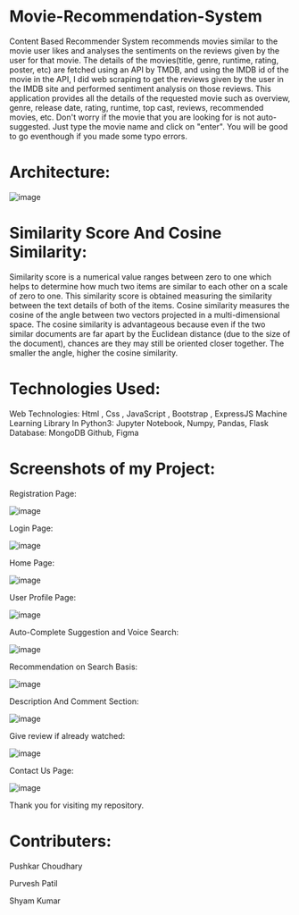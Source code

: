 # Movie-Recommendation-System
Content Based Recommender System recommends movies similar to the movie user likes and analyses the sentiments on the reviews given by the user for that movie.
The details of the movies(title, genre, runtime, rating, poster, etc) are fetched using an API by TMDB, and using the IMDB id of the movie in the API, I did web scraping to get the reviews given by the user in the IMDB site and performed sentiment analysis on those reviews.
This application provides all the details of the requested movie such as overview, genre, release date, rating, runtime, top cast, reviews, recommended movies, etc. Don't worry if the movie that you are looking for is not auto-suggested. Just type the movie name and click on "enter". You will be good to go eventhough if you made some typo errors.
# Architecture:
![image](https://github.com/mayank8823/Movie-Recommendation-System/assets/111684416/16528da4-0f54-44eb-a086-6adba31727f5)
# Similarity Score And Cosine Similarity:
Similarity score is a numerical value ranges between zero to one which helps to determine how much two items are similar to each other on a scale of zero to one. This similarity score is obtained measuring the similarity between the text details of both of the items.
Cosine similarity measures the cosine of the angle between two vectors projected in a multi-dimensional space. The cosine similarity is advantageous because even if the two similar documents are far apart by the Euclidean distance (due to the size of the document), chances are they may still be oriented closer together. The smaller the angle, higher the cosine similarity.
# Technologies Used:
Web Technologies: Html , Css , JavaScript , Bootstrap , ExpressJS
Machine Learning Library In Python3: Jupyter Notebook, Numpy, Pandas, Flask
Database: MongoDB
Github, Figma

# Screenshots of my Project:
Registration Page:

![image](https://github.com/mayank8823/Movie-Recommendation-System/assets/111684416/adcd017b-34db-4662-814c-1f4e489ece6e)

Login Page:

![image](https://github.com/mayank8823/Movie-Recommendation-System/assets/111684416/8b9e4444-7ce8-44dc-9665-794f2240b000)

Home Page:

![image](https://github.com/mayank8823/Movie-Recommendation-System/assets/111684416/f1f3b334-254b-4acd-97cb-5c6482c2edcf)

User Profile Page:

![image](https://github.com/mayank8823/Movie-Recommendation-System/assets/111684416/cf2366f4-87d4-4031-b715-0064cf82aad8)

Auto-Complete Suggestion and Voice Search:

![image](https://github.com/mayank8823/Movie-Recommendation-System/assets/111684416/adabccb4-172c-4cf8-a393-5ee93f7a827b)

Recommendation on Search Basis:

![image](https://github.com/mayank8823/Movie-Recommendation-System/assets/111684416/237f6675-029e-4b03-9c50-909561807a6c)

Description And Comment Section:

![image](https://github.com/mayank8823/Movie-Recommendation-System/assets/111684416/3b0d7972-a5da-4abe-8888-0992cb4579ce)

Give review if already watched:

![image](https://github.com/mayank8823/Movie-Recommendation-System/assets/111684416/e53532e1-73c8-4aaa-9857-f37715953c5e)

Contact Us Page:

![image](https://github.com/mayank8823/Movie-Recommendation-System/assets/111684416/650b169f-4091-449d-9243-9af418a4c95c)


Thank you for visiting my repository.

# Contributers:
Pushkar Choudhary

Purvesh Patil

Shyam Kumar
